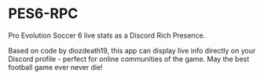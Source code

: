 # PES6-RPC
Pro Evolution Soccer 6 live stats as a Discord Rich Presence.

Based on code by diozdeath19, this app can display live info directly on your Discord profile - perfect for online communities of the game.
May the best football game ever never die!
